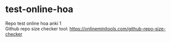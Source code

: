 # test-online-hoa
Repo test online hoa anki 1 </br>
Github repo size checker tool: https://onlineminitools.com/github-repo-size-checker
